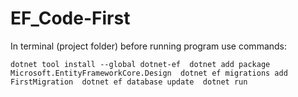 # EF_Code-First

In terminal (project folder) before running program use commands:

``
dotnet tool install --global dotnet-ef 
dotnet add package Microsoft.EntityFrameworkCore.Design 
dotnet ef migrations add FirstMigration 
dotnet ef database update 
dotnet run 
``
